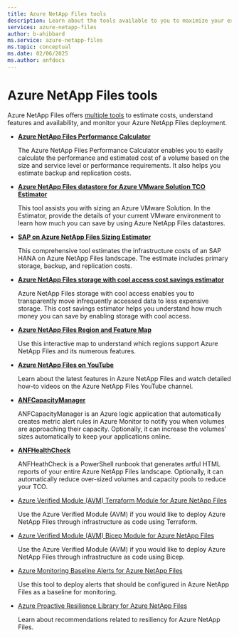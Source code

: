 ```yaml
---
title: Azure NetApp Files tools
description: Learn about the tools available to you to maximize your experience and savings with Azure NetApp Files.
services: azure-netapp-files
author: b-ahibbard
ms.service: azure-netapp-files
ms.topic: conceptual
ms.date: 02/06/2025
ms.author: anfdocs
---
```


# Azure NetApp Files tools 

Azure NetApp Files offers [multiple tools](https://aka.ms/anftools) to estimate costs, understand features and availability, and monitor your Azure NetApp Files deployment.

* [**Azure NetApp Files Performance Calculator**](https://aka.ms/anfcalc)

    The Azure NetApp Files Performance Calculator enables you to easily calculate the performance and estimated cost of a volume based on the size and service level or performance requirements. It also helps you estimate backup and replication costs.

* [**Azure NetApp Files datastore for Azure VMware Solution TCO Estimator**](https://aka.ms/anfavscalc)

    This tool assists you with sizing an Azure VMware Solution. In the Estimator, provide the details of your current VMware environment to learn how much you can save by using Azure NetApp Files datastores.

* [**SAP on Azure NetApp Files Sizing Estimator**](https://aka.ms/anfsapcalc)

    This comprehensive tool estimates the infrastructure costs of an SAP HANA on Azure NetApp Files landscape. The estimate includes primary storage, backup, and replication costs.

* [**Azure NetApp Files storage with cool access cost savings estimator**](https://aka.ms/anfcoolaccesscalc)

    Azure NetApp Files storage with cool access enables you to transparently move infrequently accessed data to less expensive storage. This cost savings estimator helps you understand how much money you can save by enabling storage with cool access.

* [**Azure NetApp Files Region and Feature Map**](https://aka.ms/anfmap)
    
    Use this interactive map to understand which regions support Azure NetApp Files and its numerous features. 

* [**Azure NetApp Files on YouTube**](https://www.youtube.com/@azurenetappfiles)

    Learn about the latest features in Azure NetApp Files and watch detailed how-to videos on the Azure NetApp Files YouTube channel. 

* [**ANFCapacityManager**](https://github.com/ANFTechTeam/ANFCapacityManager)

    ANFCapacityManager is an Azure logic application that automatically creates metric alert rules in Azure Monitor to notify you when volumes are approaching their capacity. Optionally, it can increase the volumes' sizes automatically to keep your applications online.

* [**ANFHealthCheck**](https://github.com/seanluce/ANFHealthCheck)

    ANFHeathCheck is a PowerShell runbook that generates artful HTML reports of your entire Azure NetApp Files landscape. Optionally, it can automatically reduce over-sized volumes and capacity pools to reduce your TCO.

* [Azure Verified Module (AVM) Terraform Module for Azure NetApp Files](https://registry.terraform.io/modules/Azure/avm-res-netapp-netappaccount/azurerm/latest)

    Use the Azure Verified Module (AVM) if you would like to deploy Azure NetApp Files through infrastructure as code using Terraform.

* [Azure Verified Module (AVM) Bicep Module for Azure NetApp Files](https://github.com/Azure/bicep-registry-modules/tree/main/avm/res/net-app/net-app-account)

    Use the Azure Verified Module (AVM) if you would like to deploy Azure NetApp Files through infrastructure as code using Bicep.

* [Azure Monitoring Baseline Alerts for Azure NetApp Files](https://azure.github.io/azure-monitor-baseline-alerts/services/NetApp/netAppAccounts/)

    Use this tool to deploy alerts that should be configured in Azure NetApp Files as a baseline for monitoring.

* [Azure Proactive Resilience Library for Azure NetApp Files](https://azure.github.io/Azure-Proactive-Resiliency-Library-v2/azure-resources/NetApp/netAppAccounts/)

    Learn about recommendations related to resiliency for Azure NetApp Files.
